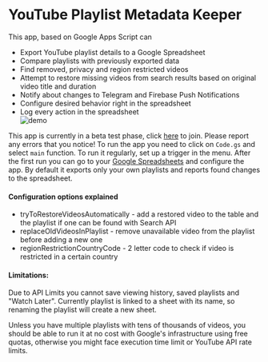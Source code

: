 
#  YouTube Playlist Metadata Keeper

This app, based on Google Apps Script can 
- Export YouTube playlist details to a Google Spreadsheet  
- Compare playlists with previously exported data  
- Find removed, privacy and region restricted videos  
- Attempt to restore missing videos from search results based on original video title and duration  
- Notify about changes to Telegram and Firebase Push Notifications  
- Configure desired behavior right in the spreadsheet  
- Log every action in the spreadsheet  
![demo](https://i.imgur.com/6Yg5clu.gif)
    
This app is currently in a beta test phase, click [here](https://script.google.com/home/projects/1MkR_jfmnzQNjfvxbiz-v_1UByepbLU2p23orMLj0N_5RY72ugLiont94/) to join. Please report any errors that you notice!  To run the app you need to click on `Code.gs` and select `main` function. To run it regularly, set up a trigger in the menu. After the first run you can go to your [Google Spreadsheets](https://docs.google.com/spreadsheets/u/0/) and configure the app. By default it exports only your own playlists and reports found changes to the spreadsheet.

#### Configuration options explained
 - tryToRestoreVideosAutomatically - add a restored video to the table and the playlist if one can be found with Search API
 - replaceOldVideosInPlaylist - remove unavailable video from the playlist before adding a new one
 - regionRestrictionCountryCode - 2 letter code to check if video is restricted in a certain country

#### Limitations: 
Due to API Limits you cannot save viewing history, saved playlists and "Watch Later".
Currently playlist is linked to a sheet with its name, so renaming the playlist will create a new sheet.

Unless you have multiple playlists with tens of thousands of videos, you should be able to run it at no cost with Google's infrastructure using free quotas, otherwise you might face execution time limit or YouTube API rate limits.


